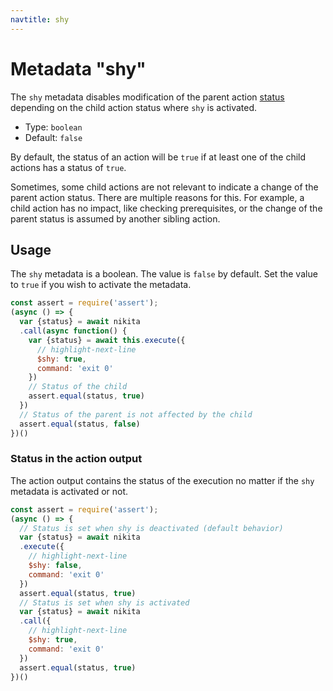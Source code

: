 ```yaml
---
navtitle: shy
---
```


# Metadata "shy"

The `shy` metadata disables modification of the parent action [status](/current/guide/status/) depending on the child action status where `shy` is activated.

* Type: `boolean`
* Default: `false`

By default, the status of an action will be `true` if at least one of the child actions has a status of `true`. 

Sometimes, some child actions are not relevant to indicate a change of the parent action status. There are multiple reasons for this. For example, a child action has no impact, like checking prerequisites, or the change of the parent status is assumed by another sibling action.

## Usage

The `shy` metadata is a boolean. The value is `false` by default. Set the value to `true` if you wish to activate the metadata.

```js
const assert = require('assert');
(async () => {
  var {status} = await nikita
  .call(async function() {
    var {status} = await this.execute({
      // highlight-next-line
      $shy: true,
      command: 'exit 0'
    })
    // Status of the child
    assert.equal(status, true)
  })
  // Status of the parent is not affected by the child
  assert.equal(status, false)
})()
```

### Status in the action output

The action output contains the status of the execution no matter if the `shy` metadata is activated or not.

```js
const assert = require('assert');
(async () => {
  // Status is set when shy is deactivated (default behavior)
  var {status} = await nikita
  .execute({
    // highlight-next-line
    $shy: false,
    command: 'exit 0'
  })
  assert.equal(status, true)
  // Status is set when shy is activated
  var {status} = await nikita
  .call({
    // highlight-next-line
    $shy: true,
    command: 'exit 0'
  })
  assert.equal(status, true)
})()
```

